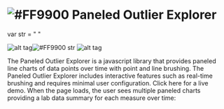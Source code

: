 # ![#FF9900](https://placehold.it/25x50/FF9900/000000?text=+) Paneled Outlier Explorer

var str = "     " 


![alt tag](https://im2.ezgif.com/tmp/ezgif-2-b98c0ba3f5.png)![#FF9900](https://placehold.it/15x300/FF9900/000000?text=+) str ![alt tag](https://im2.ezgif.com/tmp/ezgif-2-a60b495e85.gif)

The Paneled Outlier Explorer is a javascript library that provides paneled line charts of data points over time with point and line brushing. The Paneled Outlier Explorer includes interactive features such as real-time brushing and requires minimal user configuration. Click here for a live demo. When the page loads, the user sees multiple paneled charts providing a lab data summary for each measure over time:

